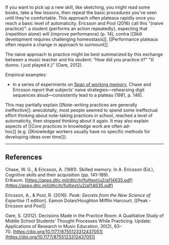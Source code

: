 If you want to pick up a new skill, like sketching, you might read some books, take a few lessons, then repeat the basic procedures you’ve seen until they’re comfortable. This approach often plateaus rapidly once you reach a basic level of automaticity. Ericsson and Pool (2016) call this “{naive practice}”: a student {performs an action repeatedly}, expecting that {repetition alone} will {improve performance} (p. 14), contra [[Skill development requires challenging homeostasis]]. [[Performance plateaus often require a change in approach to surmount]].

The naive approach to practice might be best summarized by this exchange between a music teacher and his student: “How did you practice it?” “{I dunno. I just played it.}” (Oare, 2012).

Empirical examples:

- In a series of experiments on [Span of working memory](https://notes.andymatuschak.org/z3zo16mx2Dp3PB4J1ty1DGy), Chase and Ericsson report that subjects’ naive strategies—rehearsing digit sequences aloud—consistently lead to a plateau (1981, p. 146).

This may partially explain [[Note-writing practices are generally ineffective]]: anecdotally, most people seemed to spend some ineffectual effort thinking about note-taking practices in school, reached a level of automaticity, then stopped thinking about it again. It may also explain aspects of [[Core practices in knowledge work are often ad-hoc]] (e.g. [[Knowledge workers usually have no specific methods for developing ideas over time]]).

---

## References

Chase, W. G., & Ericsson, A. (1981). Skilled memory. In A. Ericsson (Ed.), Cognitive skills and their acquisition (pp. 141–189). Erlbaum. [https://apps.dtic.mil/dtic/tr/fulltext/u2/a114635.pdf](https://apps.dtic.mil/dtic/tr/fulltext/u2/a114635.pdf)

Ericsson, A., & Pool, R. (2016). _Peak: Secrets from the New Science of Expertise_ (1 edition). Eamon Dolan/Houghton Mifflin Harcourt. [[Peak - Ericsson and Pool]]

Oare, S. (2012). Decisions Made in the Practice Room: A Qualitative Study of Middle School Students’ Thought Processes While Practicing. Update: Applications of Research in Music Education, 30(2), 63–70. [https://doi.org/10.1177/8755123312437051](https://doi.org/10.1177/8755123312437051)